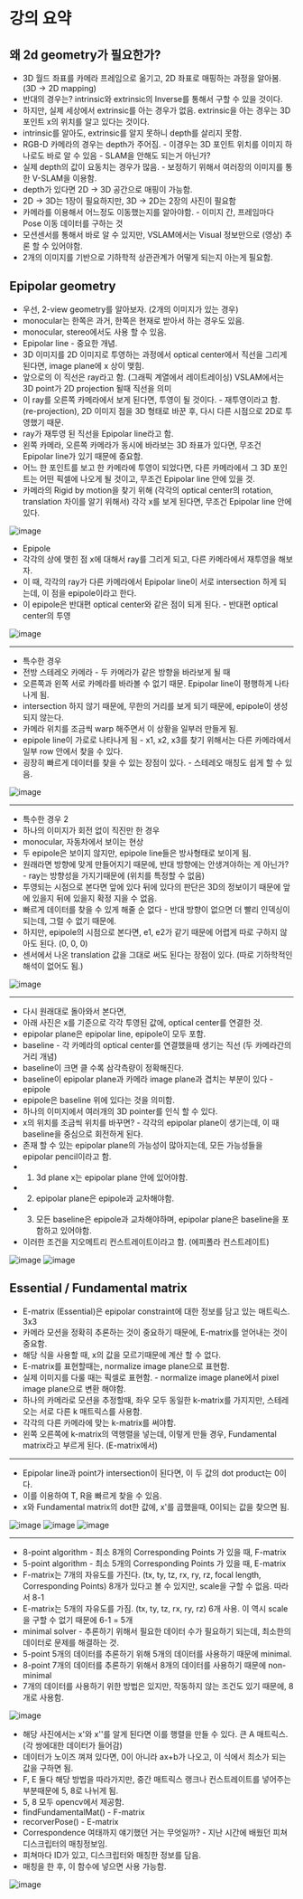 # 강의 요약
## 왜 2d geometry가 필요한가?
* 3D 월드 좌표를 카메라 프레임으로 옮기고, 2D 좌표로 매핑하는 과정을 알아봄. (3D -> 2D mapping)
* 반대의 경우는? intrinsic와 extrinsic의 Inverse를 통해서 구할 수 있을 것이다.
* 하지만, 실제 세상에서 extrinsic를 아는 경우가 없음. extrinsic을 아는 경우는 3D 포인트 x의 위치를 알고 있다는 것이다.
* intrinsic를 알아도, extrinsic를 알지 못하니 depth를 살리지 못함.
* RGB-D 카메라의 경우는 depth가 주어짐. - 이경우는 3D 포인트 위치를 이미지 하나로도 바로 알 수 있음 - SLAM을 안해도 되는거 아닌가?
* 실제 depth의 값이 요동치는 경우가 많음. - 보정하기 위해서 여러장의 이미지를 통한 V-SLAM을 이용함.
* depth가 있다면 2D -> 3D 공간으로 매핑이 가능함. 
* 2D -> 3D는 1장이 필요하지만, 3D -> 2D는 2장의 사진이 필요함
* 카메라를 이용해서 어느정도 이동했는지를 알아야함. - 이미지 간, 프레임마다 Pose 이동 데이터를 구하는 것
* 모션센서를 통해서 바로 알 수 있지만, VSLAM에서는 Visual 정보만으로 (영상) 추론 할 수 있어야함.
* 2개의 이미지를 기반으로 기하학적 상관관계가 어떻게 되는지 아는게 필요함.

## Epipolar geometry
* 우선, 2-view geometry를 알아보자. (2개의 이미지가 있는 경우)
* monocular는 한쪽은 과거, 한쪽은 현재로 받아서 하는 경우도 있음.
* monocular, stereo에서도 사용 할 수 있음.
* Epipolar line - 중요한 개념.
* 3D 이미지를 2D 이미지로 투영하는 과정에서 optical center에서 직선을 그리게 된다면, image plane에 x 상이 맺힘.
* 앞으로의 이 직선은 ray라고 함. (그래픽 계열에서 레이트레이싱) VSLAM에서는 3D point가 2D projection 될때 직선을 의미
* 이 ray를 오른쪽 카메라에서 보게 된다면, 투영이 될 것이다. - 재투영이라고 함. (re-projection), 2D 이미지 점을 3D 형태로 바꾼 후, 다시 다른 시점으로 2D로 투영했기 때문.
* ray가 재투영 된 직선을 Epipolar line라고 함.
* 왼쪽 카메라, 오른쪽 카메라가 동시에 바라보는 3D 좌표가 있다면, 무조건 Epipolar line가 있기 때문에 중요함.
* 어느 한 포인트를 보고 한 카메라에 투영이 되었다면, 다른 카메라에서 그 3D 포인트는 어떤 픽셀에 나오게 될 것이고, 무조건 Epipolar line 안에 있을 것.
* 카메라의 Rigid by motion을 찾기 위해 (각각의 optical center의 rotation, translation 차이를 알기 위해서) 각각 x를 보게 된다면, 무조건 Epipolar line 안에 있다.

![image](https://user-images.githubusercontent.com/55529455/170917851-c4bca372-6320-4743-94ca-201a8d07565c.png)
* Epipole
* 각각의 상에 맺힌 점 x에 대해서 ray를 그리게 되고, 다른 카메라에서 재투영을 해보자.
* 이 때, 각각의 ray가 다른 카메라에서 Epipolar line이 서로 intersection 하게 되는데, 이 점을 epipole이라고 한다.
* 이 epipole은 반대편 optical center와 같은 점이 되게 된다. - 반대편 optical center의 투영

![image](https://user-images.githubusercontent.com/55529455/170920617-db371609-6fdc-4a57-b321-ce1ea89489c6.png)

---
* 특수한 경우
* 전방 스테레오 카메라 - 두 카메라가 같은 방향을 바라보게 될 때
* 오른쪽과 왼쪽 서로 카메라를 바라볼 수 없기 때문. Epipolar line이 평행하게 나타나게 됨.
* intersection 하지 않기 때문에, 무한의 거리를 보게 되기 때문에, epipole이 생성되지 않는다.
* 카메라 위치를 조금씩 warp 해주면서 이 상황을 일부러 만들게 됨.
* epipole line이 가로로 나타나게 됨 - x1, x2, x3를 찾기 위해서는 다른 카메라에서 일부 row 안에서 찾을 수 있다.
* 굉장히 빠르게 데이터를 찾을 수 있는 장점이 있다. - 스테레오 매칭도 쉽게 할 수 있음.

![image](https://user-images.githubusercontent.com/55529455/170934721-d36552a7-e1c8-4cf0-8ad2-15610465714a.png)

---
* 특수한 경우 2
* 하나의 이미지가 회전 없이 직진만 한 경우
* monocular, 자동차에서 보이는 현상
* 두 epipole은 보이지 않지만, epipole line들은 방사형태로 보이게 됨.
* 원래라면 방향에 맞게 만들어지기 때문에, 반대 방향에는 안생겨야하는 게 아닌가? - ray는 방향성을 가지기때문에 (위치를 특정할 수 없음)
* 투영되는 시점으로 본다면 앞에 있다 뒤에 있다의 판단은 3D의 정보이기 때문에 앞에 있을지 뒤에 있을지 확정 지을 수 없음.
* 빠르게 데이터를 찾을 수 있게 해줄 순 없다 - 반대 방향이 없으면 더 빨리 인덱싱이 되는데, 그럴 수 없기 때문에.
* 하지만, epipole의 시점으로 본다면, e1, e2가 같기 때문에 어렵게 따로 구하지 않아도 된다. (0, 0, 0)
* 센서에서 나온 translation 값을 그대로 써도 된다는 장점이 있다. (따로 기하학적인 해석이 없어도 됨.)

![image](https://user-images.githubusercontent.com/55529455/170936437-0cd75bf5-44a3-49c1-811f-bb7e6d43bcac.png)

---
* 다시 원래대로 돌아와서 본다면,
* 아래 사진은 x를 기준으로 각각 투영된 값에, optical center를 연결한 것.
* epipolar plane은 epipolar line, epipole이 모두 포함.
* baseline - 각 카메라의 optical center를 연결했을때 생기는 직선 (두 카메라간의 거리 개념)
* baseline이 크면 클 수록 삼각측량이 정확해진다.
* baseline이 epipolar plane과 카메라 image plane과 겹치는 부분이 있다 - epipole
* epipole은 baseline 위에 있다는 것을 의미함.
* 하나의 이미지에서 여러개의 3D pointer를 인식 할 수 있다.
* x의 위치를 조금씩 위치를 바꾸면? - 각각의 epipolar plane이 생기는데, 이 때 baseline을 중심으로 회전하게 된다.
* 존재 할 수 있는 epipolar plane의 가능성이 많아지는데, 모든 가능성들을 epipolar pencil이라고 함.
* 1. 3d plane x는 epipolar plane 안에 있어야함.
* 2. epipolar plane은 epipole과 교차해야함.
* 3. 모든 baseline은 epipole과 교차해야하며, epipolar plane은 baseline을 포함하고 있어야함.
* 이러한 조건을 지오메트리 컨스트레이트이라고 함. (에피폴라 컨스트레이트)

![image](https://user-images.githubusercontent.com/55529455/170939436-5b94efaa-0b38-491f-bb01-29d0c5428c88.png)
![image](https://user-images.githubusercontent.com/55529455/170941094-32e2a7ff-27d4-494a-88d1-39b9da950617.png)

## Essential / Fundamental matrix
* E-matrix (Essential)은 epipolar constraint에 대한 정보를 담고 있는 매트릭스. 3x3
* 카메라 모션을 정확히 추론하는 것이 중요하기 때문에, E-matrix를 얻어내는 것이 중요함.
* 해당 식을 사용할 때, x의 값을 모르기때문에 계산 할 수 없다.
* E-matrix를 표현할때는, normalize image plane으로 표현함.
* 실제 이미지를 다룰 때는 픽셀로 표현함. - normalize image plane에서 pixel image plane으로 변환 해야함.
* 하나의 카메라로 모션을 추정할때, 좌우 모두 동일한 k-matrix를 가지지만, 스테레오는 서로 다른 k 매트릭스를 사용함.
* 각각의 다른 카메라에 맞는 k-matrix를 써야함.
* 왼쪽 오른쪽에 k-matrix의 역행렬을 넣는데, 이렇게 만들 경우, Fundamental matrix라고 부르게 된다. (E-matrix에서)
---
* Epipolar line과 point가 intersection이 된다면, 이 두 값의 dot product는 0이다.
* 이를 이용하여 T, R을 빠르게 찾을 수 있음.
* x와 Fundamental matrix의 dot한 값에, x'를 곱했을때, 0이되는 값을 찾으면 됨.

![image](https://user-images.githubusercontent.com/55529455/170943640-4f5d0ff2-552d-43d1-a965-da2c2f1d5bf2.png)
![image](https://user-images.githubusercontent.com/55529455/170945395-8c324554-e49d-4767-9896-25f74466a206.png)
![image](https://user-images.githubusercontent.com/55529455/170945694-483f82b4-cb75-4b6d-8835-c24ffb74c868.png)

---
* 8-point algorithm - 최소 8개의 Corresponding Points 가 있을 때, F-matrix
* 5-point algorithm - 최소 5개의 Corresponding Points 가 있을 때, E-matrix
* F-matrix는 7개의 자유도를 가진다. (tx, ty, tz, rx, ry, rz, focal length, Corresponding Points) 8개가 있다고 볼 수 있지만, scale을 구할 수 없음. 따라서 8-1
* E-matrix는 5개의 자유도를 가짐. (tx, ty, tz, rx, ry, rz) 6개 사용. 이 역시 scale을 구할 수 없기 때문에 6-1 = 5개
* minimal solver - 추론하기 위해서 필요한 데이터 수가 필요하기 되는데, 최소한의 데이터로 문제를 해결하는 것.
* 5-point 5개의 데이터를 추론하기 위해 5개의 데이터를 사용하기 때문에 minimal.
* 8-point 7개의 데이터를 추론하기 위해서 8개의 데이터를 사용하기 때문에 non-minimal
* 7개의 데이터를 사용하기 위한 방법은 있지만, 작동하지 않는 조건도 있기 때문에, 8개로 사용함.

![image](https://user-images.githubusercontent.com/55529455/170948130-b0a78cf5-c89c-48ba-a3c2-83b0cb39a73b.png)
* 해당 사진에서는 x'와 x''를 알게 된다면 이를 행렬을 만들 수 있다. 큰 A 매트릭스. (각 쌍에대한 데이터가 들어감)
* 데이터가 노이즈 껴져 있다면, 0이 아니라 ax+b가 나오고, 이 식에서 최소가 되는 값을 구하면 됨.
* F, E 둘다 해당 방법을 따라가지만, 중간 매트릭스 랭크나 컨스트레이트를 넣어주는 부분때문에 5, 8로 나뉘게 됨.
* 5, 8 모두 opencv에서 제공함.
* findFundamentalMat() - F-matrix
* recorverPose() - E-matrix
* Correspondence 여태까지 얘기했던 거는 무엇일까? - 지난 시간에 배웠던 피쳐 디스크립터의 매칭정보임.
* 피쳐마다 ID가 있고, 디스크립터와 매칭한 정보를 담음.
* 매칭을 한 후, 이 함수에 넣으면 사용 가능함.

![image](https://user-images.githubusercontent.com/55529455/170949146-1e91fed4-e640-42f8-adee-cd4503279754.png)



